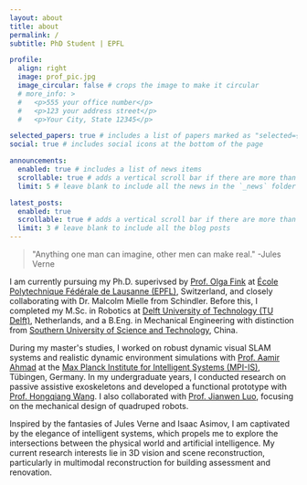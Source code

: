 ```yaml
---
layout: about
title: about
permalink: /
subtitle: PhD Student | EPFL

profile:
  align: right
  image: prof_pic.jpg
  image_circular: false # crops the image to make it circular
  # more_info: >
  #   <p>555 your office number</p>
  #   <p>123 your address street</p>
  #   <p>Your City, State 12345</p>

selected_papers: true # includes a list of papers marked as "selected={true}"
social: true # includes social icons at the bottom of the page

announcements:
  enabled: true # includes a list of news items
  scrollable: true # adds a vertical scroll bar if there are more than 3 news items
  limit: 5 # leave blank to include all the news in the `_news` folder

latest_posts:
  enabled: true
  scrollable: true # adds a vertical scroll bar if there are more than 3 new posts items
  limit: 3 # leave blank to include all the blog posts
---
```

<blockquote>
"Anything one man can imagine, other men can make real." -Jules Verne
</blockquote>

I am currently pursuing my Ph.D. superivsed by [Prof. Olga Fink](https://scholar.google.com/citations?user=eAcIoUgAAAAJ&hl=en) at [École Polytechnique Fédérale de Lausanne (EPFL)](https://www.epfl.ch/en/), Switzerland, and closely collaborating with Dr. Malcolm Mielle from Schindler. Before this, I completed my M.Sc. in Robotics at [Delft University of Technology (TU Delft)](https://www.tudelft.nl/en/), Netherlands, and a B.Eng. in Mechanical Engineering with distinction from [Southern University of Science and Technology](https://www.sustech.edu.cn/en/), China.

During my master's studies, I worked on robust dynamic visual SLAM systems and realistic dynamic environment simulations with [Prof. Aamir Ahmad](https://www.aamirahmad.de/) at the [Max Planck Institute for Intelligent Systems (MPI-IS)](https://is.mpg.de/), Tübingen, Germany. In my undergraduate years, I conducted research on passive assistive exoskeletons and developed a functional prototype with [Prof. Hongqiang Wang](https://faculty.sustech.edu.cn/wanghq/en/). I also collaborated with [Prof. Jianwen Luo](https://sites.google.com/view/jianwen-luo/home), focusing on the mechanical design of quadruped robots.

Inspired by the fantasies of Jules Verne and Isaac Asimov, I am captivated by the elegance of intelligent systems, which propels me to explore the intersections between the physical world and artificial intelligence. My current research interests lie in 3D vision and scene reconstruction, particularly in multimodal reconstruction for building assessment and renovation.
